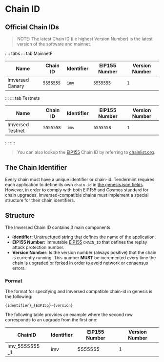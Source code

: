 # Chain ID

## Official Chain IDs
> NOTE: The latest Chain ID (i.e highest Version Number) is the latest version of the software and mainnet.

:::: tabs ::: tab MainnetF

| **Name** | **Chain ID** | **Identifier** | **EIP155 Number** | **Version Number** |
| --- | --- | --- | --- | --- |
| Imversed Canary | `5555555` | `imv` | `5555555` | `1` |

::: ::: tab Testnets

| **Name** | **Chain ID** | **Identifier** | **EIP155 Number** | **Version Number** |
| --- | --- | --- | --- | --- |
| Imversed Testnet | `5555558` | `imv` | `5555558` | `1` |

::: ::::

> You can also lookup the [EIP155](https://github.com/ethereum/EIPs/blob/master/EIPS/eip-155.md) Chain ID by referring to [chainlist.org](https://chainlist.org/).

## The Chain Identifier
Every chain must have a unique identifier or chain-id. Tendermint requires each application to define its own `chain-id` in [the genesis.json fields](https://docs.tendermint.com/master/spec/core/genesis.html#genesis-fields). However, in order to comply with both EIP155 and Cosmos standard for chain upgrades, Imversed-compatible chains must implement a special structure for their chain identifiers.

## Structure
The Imversed Chain ID contains 3 main components

* **Identifier:** Unstructured string that defines the name of the application.
* **EIP155 Number:** Immutable [EIP155](https://github.com/ethereum/EIPs/blob/master/EIPS/eip-155.md) `CHAIN_ID` that defines the replay attack protection number.
* **Version Number:** Is the version number (always positive) that the chain is currently running. This number **MUST** be incremented every time the chain is upgraded or forked in order to avoid network or consensus errors.

### Format
The format for specifying and Imversed compatible chain-id in genesis is the following:

```text
{identifier}_{EIP155}-{version}
```
The following table provides an example where the second row corresponds to an upgrade from the first one:

| ChainID | Identifier | EIP155 Number | Version Number |
| --- | --- | --- | --- |
| imv_5555555 _1 | imv | 5555555 | 1 |
